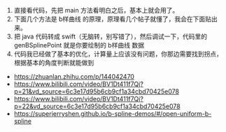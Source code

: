 1. 直接看代码，先把 main 方法看明白之后，基本上就会用了。
2. 下面几个方法是 b样曲线 的原理，原理看几个帖子就懂了，我会在下面贴出来。
3. 把 java 代码转成 swift（无脑转，别写错了），然后调试一下，代码里的 genBSplinePoint 就是你要绘制的 b样曲线 数据
4. 代码我已经做了基本的优化，计算量上应该没有问题，你那边需要找到拐点，根据基本的角度判断就能做到

- https://zhuanlan.zhihu.com/p/144042470
- https://www.bilibili.com/video/BV1Dt411f7Qj?p=21&vd_source=6c3e17d95b6cb9cf1a34cbd70425e078
- https://www.bilibili.com/video/BV1Dt411f7Qj?p=22&vd_source=6c3e17d95b6cb9cf1a34cbd70425e078
- https://superjerryshen.github.io/b-spline-demos/#/open-uniform-b-spline